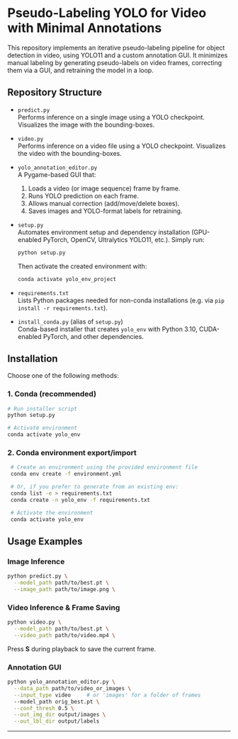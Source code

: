 # Pseudo-Labeling YOLO for Video with Minimal Annotations

This repository implements an iterative pseudo-labeling pipeline for object detection in video, using YOLO11 and a custom annotation GUI. It minimizes manual labeling by generating pseudo-labels on video frames, correcting them via a GUI, and retraining the model in a loop.

## Repository Structure

- `predict.py`  
  Performs inference on a single image using a YOLO checkpoint. Visualizes the image with the bounding-boxes.

- `video.py`  
  Performs inference on a video file using a YOLO checkpoint. Visualizes the video with the bounding-boxes.

- `yolo_annotation_editor.py`  
  A Pygame-based GUI that:
  1. Loads a video (or image sequence) frame by frame.  
  2. Runs YOLO prediction on each frame.  
  3. Allows manual correction (add/move/delete boxes).  
  4. Saves images and YOLO-format labels for retraining.

- `setup.py`  
  Automates environment setup and dependency installation (GPU-enabled PyTorch, OpenCV, Ultralytics YOLO11, etc.). Simply run:
  ```bash
  python setup.py
  ```
  Then activate the created environment with:
  ```bash
  conda activate yolo_env_project
  ```

- `requirements.txt`  
  Lists Python packages needed for non-conda installations (e.g. via `pip install -r requirements.txt`).

- `install_conda.py` (alias of `setup.py`)  
  Conda-based installer that creates `yolo_env` with Python 3.10, CUDA-enabled PyTorch, and other dependencies.

## Installation

Choose one of the following methods:

### 1. Conda (recommended)
```bash
# Run installer script
python setup.py

# Activate environment
conda activate yolo_env
```

### 2. Conda environment export/import
  ```bash
   # Create an environment using the provided environment file
   conda env create -f environment.yml

   # Or, if you prefer to generate from an existing env:
   conda list -e > requirements.txt
   conda create -n yolo_env -f requirements.txt

   # Activate the environment
   conda activate yolo_env
   ```

## Usage Examples

### Image Inference
```bash
python predict.py \
  --model_path path/to/best.pt \
  --image_path path/to/image.png \
```

### Video Inference & Frame Saving
```bash
python video.py \
  --model_path path/to/best.pt \
  --video_path path/to/video.mp4 \
```
Press **S** during playback to save the current frame.

### Annotation GUI
```bash
python yolo_annotation_editor.py \
  --data_path path/to/video_or_images \
  --input_type video     # or 'images' for a folder of frames
  --model_path orig_best.pt \
  --conf_thresh 0.5 \
  --out_img_dir output/images \
  --out_lbl_dir output/labels
```
---
